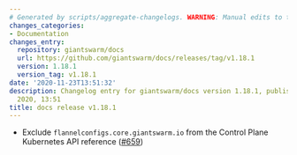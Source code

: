 ```yaml
---
# Generated by scripts/aggregate-changelogs. WARNING: Manual edits to this files will be overwritten.
changes_categories:
- Documentation
changes_entry:
  repository: giantswarm/docs
  url: https://github.com/giantswarm/docs/releases/tag/v1.18.1
  version: 1.18.1
  version_tag: v1.18.1
date: '2020-11-23T13:51:32'
description: Changelog entry for giantswarm/docs version 1.18.1, published on 23 November
  2020, 13:51
title: docs release v1.18.1
---
```


- Exclude `flannelconfigs.core.giantswarm.io` from the Control Plane Kubernetes API reference ([#659](https://github.com/giantswarm/docs/pull/659))
